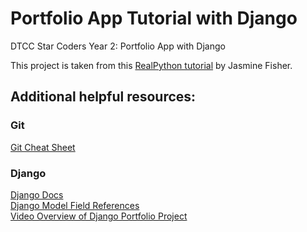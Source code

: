 # Portfolio App Tutorial with Django
DTCC Star Coders Year 2: Portfolio App with Django

This project is taken from this [RealPython tutorial](https://realpython.com/get-started-with-django-1/) by Jasmine Fisher.

## Additional helpful resources:

### Git  
[Git Cheat Sheet](https://education.github.com/git-cheat-sheet-education.pdf )


### Django  
[Django Docs](https://docs.djangoproject.com/en/3.2/)  
[Django Model Field References](https://docs.djangoproject.com/en/2.1/ref/models/fields/)  
[Video Overview of Django Portfolio Project](https://realpython.com/courses/django-portfolio-project/)  

